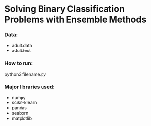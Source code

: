 # Solving Binary Classification Problems with Ensemble Methods 

### Data:
  - adult.data
  - adult.test 

### How to run:
python3 filename.py

### Major libraries used:
  - numpy
  - scikit-klearn
  - pandas
  - seaborn
  - matplotlib
